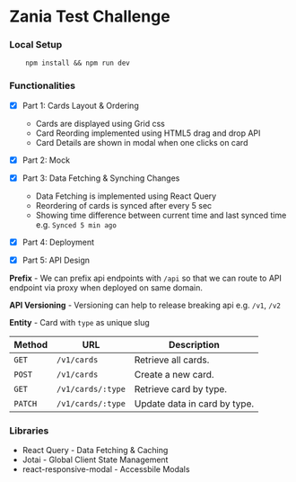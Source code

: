 # Zania Test Challenge 


### Local Setup 
```
    npm install && npm run dev
```


###  Functionalities 
- [x] Part 1: Cards Layout & Ordering 
    - Cards are displayed using Grid css
    - Card Reording implemented using HTML5 drag and drop API  
    - Card Details are shown in modal when one clicks on card

- [x] Part 2: Mock

- [x] Part 3: Data Fetching & Synching Changes
    - Data Fetching is implemented using React Query 
    - Reordering of cards is synced after every 5 sec
    - Showing time difference between current time and last synced time e.g. `Synced 5 min ago`

- [x] Part 4: Deployment


- [x] Part 5: API Design


 **Prefix** - We can prefix api endpoints with `/api` so that we can route to API endpoint via proxy when deployed on same domain.

 **API Versioning** -  Versioning can help to release breaking api  e.g. `/v1`, `/v2` 

 **Entity** - Card with `type` as unique slug 



 | Method   | URL                                      | Description                              
| -------- | ---------------------------------------- | ----------------------------------------
| `GET`    | `/v1/cards`                               | Retrieve all cards.                     |
| `POST`   | `/v1/cards`                             | Create a new card.                        |  
| `GET`    | `/v1/cards/:type`                       | Retrieve card by type.                    |
| `PATCH`  | `/v1/cards/:type`                       | Update data in card by type.              |




### Libraries
- React Query - Data Fetching & Caching
- Jotai - Global Client State Management
- react-responsive-modal - Accessbile Modals


